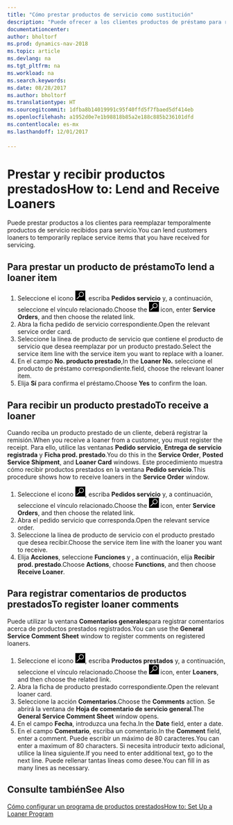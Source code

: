 ```yaml
---
title: "Cómo prestar productos de servicio como sustitución"
description: "Puede ofrecer a los clientes productos de préstamo para reemplazar temporalmente productos de servicio recibidos para servicio."
documentationcenter: 
author: bholtorf
ms.prod: dynamics-nav-2018
ms.topic: article
ms.devlang: na
ms.tgt_pltfrm: na
ms.workload: na
ms.search.keywords: 
ms.date: 08/28/2017
ms.author: bholtorf
ms.translationtype: HT
ms.sourcegitcommit: 1dfba8b14019991c95f40ffd5f7fbaed5df414eb
ms.openlocfilehash: a1952d0e7e1b98818b85a2e188c885b236101dfd
ms.contentlocale: es-mx
ms.lasthandoff: 12/01/2017

---
```

# <a name="how-to-lend-and-receive-loaners"></a><span data-ttu-id="ac937-103">Prestar y recibir productos prestados</span><span class="sxs-lookup"><span data-stu-id="ac937-103">How to: Lend and Receive Loaners</span></span>
<span data-ttu-id="ac937-104">Puede prestar productos a los clientes para reemplazar temporalmente productos de servicio recibidos para servicio.</span><span class="sxs-lookup"><span data-stu-id="ac937-104">You can lend customers loaners to temporarily replace service items that you have received for servicing.</span></span>  
  
## <a name="to-lend-a-loaner-item"></a><span data-ttu-id="ac937-105">Para prestar un producto de préstamo</span><span class="sxs-lookup"><span data-stu-id="ac937-105">To lend a loaner item</span></span>    
1. <span data-ttu-id="ac937-106">Seleccione el icono ![Buscar página o informe](media/ui-search/search_small.png "icono Buscar página o informe"), escriba **Pedidos servicio** y, a continuación, seleccione el vínculo relacionado.</span><span class="sxs-lookup"><span data-stu-id="ac937-106">Choose the ![Search for Page or Report](media/ui-search/search_small.png "Search for Page or Report icon") icon, enter **Service Orders**, and then choose the related link.</span></span>  
2. <span data-ttu-id="ac937-107">Abra la ficha pedido de servicio correspondiente.</span><span class="sxs-lookup"><span data-stu-id="ac937-107">Open the relevant service order card.</span></span>  
3. <span data-ttu-id="ac937-108">Seleccione la línea de producto de servicio que contiene el producto de servicio que desea reemplazar por un producto prestado.</span><span class="sxs-lookup"><span data-stu-id="ac937-108">Select the service item line with the service item you want to replace with a loaner.</span></span>  
4. <span data-ttu-id="ac937-109">En el campo **No. producto prestado**,</span><span class="sxs-lookup"><span data-stu-id="ac937-109">In the **Loaner No.**</span></span> <span data-ttu-id="ac937-110">seleccione el producto de préstamo correspondiente.</span><span class="sxs-lookup"><span data-stu-id="ac937-110">field, choose the relevant loaner item.</span></span>  
5. <span data-ttu-id="ac937-111">Elija **Sí** para confirma el préstamo.</span><span class="sxs-lookup"><span data-stu-id="ac937-111">Choose **Yes** to confirm the loan.</span></span>  

## <a name="to-receive-a-loaner"></a><span data-ttu-id="ac937-112">Para recibir un producto prestado</span><span class="sxs-lookup"><span data-stu-id="ac937-112">To receive a loaner</span></span>  
<span data-ttu-id="ac937-113">Cuando reciba un producto prestado de un cliente, deberá registrar la remisión.</span><span class="sxs-lookup"><span data-stu-id="ac937-113">When you receive a loaner from a customer, you must register the receipt.</span></span> <span data-ttu-id="ac937-114">Para ello, utilice las ventanas **Pedido servicio**, **Entrega de servicio registrada** y **Ficha prod. prestado**.</span><span class="sxs-lookup"><span data-stu-id="ac937-114">You do this in the **Service Order**, **Posted Service Shipment**, and **Loaner Card** windows.</span></span> <span data-ttu-id="ac937-115">Este procedimiento muestra cómo recibir productos prestados en la ventana **Pedido servicio**.</span><span class="sxs-lookup"><span data-stu-id="ac937-115">This procedure shows how to receive loaners in the **Service Order** window.</span></span>  
  
1. <span data-ttu-id="ac937-116">Seleccione el icono ![Buscar página o informe](media/ui-search/search_small.png "icono Buscar página o informe"), escriba **Pedidos servicio** y, a continuación, seleccione el vínculo relacionado.</span><span class="sxs-lookup"><span data-stu-id="ac937-116">Choose the ![Search for Page or Report](media/ui-search/search_small.png "Search for Page or Report icon") icon, enter **Service Orders**, and then choose the related link.</span></span>  
2. <span data-ttu-id="ac937-117">Abra el pedido servicio que corresponda.</span><span class="sxs-lookup"><span data-stu-id="ac937-117">Open the relevant service order.</span></span>  
3. <span data-ttu-id="ac937-118">Seleccione la línea de producto de servicio con el producto prestado que desea recibir.</span><span class="sxs-lookup"><span data-stu-id="ac937-118">Choose the service item line with the loaner you want to receive.</span></span>  
4. <span data-ttu-id="ac937-119">Elija **Acciones**, seleccione **Funciones** y , a continuación, elija **Recibir prod. prestado**.</span><span class="sxs-lookup"><span data-stu-id="ac937-119">Choose **Actions**, choose **Functions**, and then choose **Receive Loaner**.</span></span>  

## <a name="to-register-loaner-comments"></a><span data-ttu-id="ac937-120">Para registrar comentarios de productos prestados</span><span class="sxs-lookup"><span data-stu-id="ac937-120">To register loaner comments</span></span>  
<span data-ttu-id="ac937-121">Puede utilizar la ventana **Comentarios generales**para registrar comentarios acerca de productos prestados registrados.</span><span class="sxs-lookup"><span data-stu-id="ac937-121">You can use the **General Service Comment Sheet** window to register comments on registered loaners.</span></span>  
  
1. <span data-ttu-id="ac937-122">Seleccione el icono ![Buscar página o informe](media/ui-search/search_small.png "icono Buscar página o informe"), escriba **Productos prestados** y, a continuación, seleccione el vínculo relacionado.</span><span class="sxs-lookup"><span data-stu-id="ac937-122">Choose the ![Search for Page or Report](media/ui-search/search_small.png "Search for Page or Report icon") icon, enter **Loaners**, and then choose the related link.</span></span>  
2. <span data-ttu-id="ac937-123">Abra la ficha de producto prestado correspondiente.</span><span class="sxs-lookup"><span data-stu-id="ac937-123">Open the relevant loaner card.</span></span>  
3. <span data-ttu-id="ac937-124">Seleccione la acción **Comentarios**.</span><span class="sxs-lookup"><span data-stu-id="ac937-124">Choose the **Comments** action.</span></span> <span data-ttu-id="ac937-125">Se abrirá la ventana de **Hoja de comentario de servicio general**.</span><span class="sxs-lookup"><span data-stu-id="ac937-125">The **General Service Comment Sheet** window opens.</span></span>  
4. <span data-ttu-id="ac937-126">En el campo **Fecha**, introduzca una fecha.</span><span class="sxs-lookup"><span data-stu-id="ac937-126">In the **Date** field, enter a date.</span></span>  
5. <span data-ttu-id="ac937-127">En el campo **Comentario**, escriba un comentario.</span><span class="sxs-lookup"><span data-stu-id="ac937-127">In the **Comment** field, enter a comment.</span></span> <span data-ttu-id="ac937-128">Puede escribir un máximo de 80 caracteres.</span><span class="sxs-lookup"><span data-stu-id="ac937-128">You can enter a maximum of 80 characters.</span></span> <span data-ttu-id="ac937-129">Si necesita introducir texto adicional, utilice la línea siguiente.</span><span class="sxs-lookup"><span data-stu-id="ac937-129">If you need to enter additional text, go to the next line.</span></span> <span data-ttu-id="ac937-130">Puede rellenar tantas líneas como desee.</span><span class="sxs-lookup"><span data-stu-id="ac937-130">You can fill in as many lines as necessary.</span></span>  
  
## <a name="see-also"></a><span data-ttu-id="ac937-131">Consulte también</span><span class="sxs-lookup"><span data-stu-id="ac937-131">See Also</span></span>  
[<span data-ttu-id="ac937-132">Cómo configurar un programa de productos prestados</span><span class="sxs-lookup"><span data-stu-id="ac937-132">How to: Set Up a Loaner Program</span></span>](service-how-setup-loaner-program.md)   

